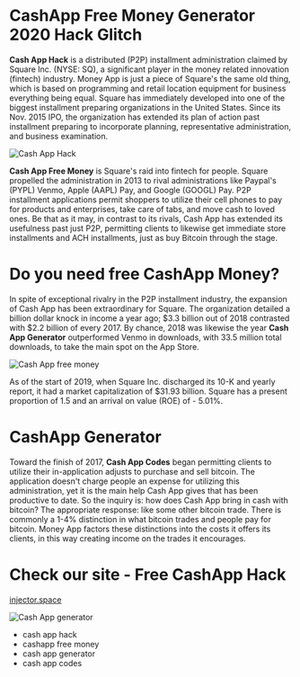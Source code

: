 # CashApp Free Money Generator 2020 Hack Glitch

**Cash App Hack** is a distributed (P2P) installment administration claimed by Square Inc. (NYSE: SQ), a significant player in the money related innovation (fintech) industry. Money App is just a piece of Square's the same old thing, which is based on programming and retail location equipment for business everything being equal. Square has immediately developed into one of the biggest installment preparing organizations in the United States. Since its Nov. 2015 IPO, the organization has extended its plan of action past installment preparing to incorporate planning, representative administration, and business examination. 

![Cash App Hack](https://i.imgur.com/MdDGZmR.png)

**Cash App Free Money** is Square's raid into fintech for people. Square propelled the administration in 2013 to rival administrations like Paypal's (PYPL) Venmo, Apple (AAPL) Pay, and Google (GOOGL) Pay. P2P installment applications permit shoppers to utilize their cell phones to pay for products and enterprises, take care of tabs, and move cash to loved ones. Be that as it may, in contrast to its rivals, Cash App has extended its usefulness past just P2P, permitting clients to likewise get immediate store installments and ACH installments, just as buy Bitcoin through the stage. 

# Do you need free CashApp Money?

In spite of exceptional rivalry in the P2P installment industry, the expansion of Cash App has been extraordinary for Square. The organization detailed a billion dollar knock in income a year ago; $3.3 billion out of 2018 contrasted with $2.2 billion of every 2017. By chance, 2018 was likewise the year **Cash App Generator** outperformed Venmo in downloads, with 33.5 million total downloads, to take the main spot on the App Store. 

![Cash App free money](https://i.imgur.com/eOA40nC.png)

As of the start of 2019, when Square Inc. discharged its 10-K and yearly report, it had a market capitalization of $31.93 billion. Square has a present proportion of 1.5 and an arrival on value (ROE) of - 5.01%. 

# CashApp Generator

Toward the finish of 2017, **Cash App Codes** began permitting clients to utilize their in-application adjusts to purchase and sell bitcoin. The application doesn't charge people an expense for utilizing this administration, yet it is the main help Cash App gives that has been productive to date. So the inquiry is: how does Cash App bring in cash with bitcoin? The appropriate response: like some other bitcoin trade. There is commonly a 1-4% distinction in what bitcoin trades and people pay for bitcoin. Money App factors these distinctions into the costs it offers its clients, in this way creating income on the trades it encourages.

# Check our site - Free CashApp Hack
[injector.space](https://injector.space/cash)

![Cash App generator](https://i.imgur.com/L6r5kwx.png)

* cash app hack
* cashapp free money
* cash app generator
* cash app codes
